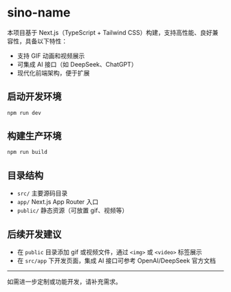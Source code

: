 
# sino-name

本项目基于 Next.js（TypeScript + Tailwind CSS）构建，支持高性能、良好兼容性，具备以下特性：

- 支持 GIF 动画和视频展示
- 可集成 AI 接口（如 DeepSeek、ChatGPT）
- 现代化前端架构，便于扩展

## 启动开发环境

```bash
npm run dev
```

## 构建生产环境

```bash
npm run build
```

## 目录结构
- `src/` 主要源码目录
- `app/` Next.js App Router 入口
- `public/` 静态资源（可放置 gif、视频等）

## 后续开发建议
- 在 `public` 目录添加 gif 或视频文件，通过 `<img>` 或 `<video>` 标签展示
- 在 `src/app` 下开发页面，集成 AI 接口可参考 OpenAI/DeepSeek 官方文档

---
如需进一步定制或功能开发，请补充需求。

